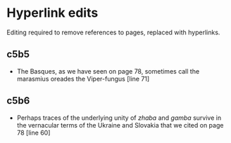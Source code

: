 # Hyperlink edits
Editing required to remove references to pages, replaced with hyperlinks.

## c5b5
* The Basques, as we have seen on page 78, sometimes call the marasmius oreades the Viper-fungus [line 71]

## c5b6
* Perhaps traces of the underlying unity of <i>zhaba</i> and <i>gamba</i> survive in the vernacular terms of the Ukraine and Slovakia that we cited on page 78 [line 60]
